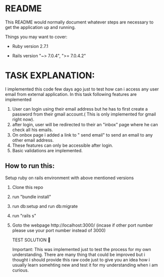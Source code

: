 # README

This README would normally document whatever steps are necessary to get the
application up and running.

Things you may want to cover:

* Ruby version  2.7.1

* Rails version "~> 7.0.4", ">= 7.0.4.2"


# TASK EXPLANATION:

I implemented this code few days ago just to test how can i access any user email from external application.
In this task following features are implemented

1. User can login using their email address but he has to first create a password from their gmail account.( This is only implemented for gmail right now).
2. after login, user will be redirected to their an "inbox" page where he can check all his emails.
3. On onbox page i added a link to " send email" to send an email to any other email address.
4. These features can only be accessible after login.
5. Basic validations are implemented.

## How to run this:
Setup ruby on rails environment with above mentioned versions
1. Clone this repo
2. run "bundle install"
3. run db:setup and run db:migrate
4. run "rails s"
5. Goto the webpage http://localhost:3000/ (incase if other port number please use your port number instead of 3000)

   TEST SOLUTION 🎊


   Important: This was implemented just to test the process for my own understanding. There are many thing that could be improved but i thought i should provide this raw code just to give you an idea how i usually learn somehting new and test it for my understanding when i am curious.
   
